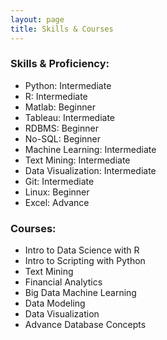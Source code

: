 ```yaml
---
layout: page
title: Skills & Courses
---
```


### Skills & Proficiency:
* Python: Intermediate
* R: Intermediate
* Matlab: Beginner
* Tableau: Intermediate
* RDBMS: Beginner
* No-SQL: Beginner
* Machine Learning: Intermediate 
* Text Mining: Intermediate
* Data Visualization: Intermediate
* Git: Intermediate
* Linux: Beginner
* Excel: Advance

### Courses:
* Intro to Data Science with R
* Intro to Scripting with Python
* Text Mining
* Financial Analytics
* Big Data Machine Learning 
* Data Modeling
* Data Visualization
* Advance Database Concepts
